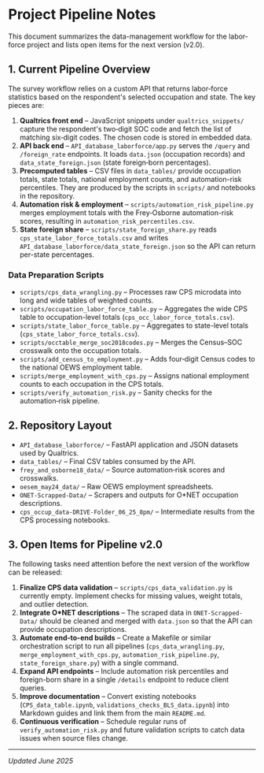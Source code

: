 # Project Pipeline Notes

This document summarizes the data-management workflow for the labor-force project and lists open items for the next version (v2.0).

## 1. Current Pipeline Overview

The survey workflow relies on a custom API that returns labor‑force statistics based on the respondent's selected occupation and state. The key pieces are:

1. **Qualtrics front end** – JavaScript snippets under `qualtrics_snippets/` capture the respondent's two‑digit SOC code and fetch the list of matching six‑digit codes. The chosen code is stored in embedded data.
2. **API back end** – `API_database_laborforce/app.py` serves the `/query` and `/foreign_rate` endpoints. It loads `data.json` (occupation records) and `data_state_foreign.json` (state foreign‑born percentages).
3. **Precomputed tables** – CSV files in `data_tables/` provide occupation totals, state totals, national employment counts, and automation-risk percentiles. They are produced by the scripts in `scripts/` and notebooks in the repository.
4. **Automation risk & employment** – `scripts/automation_risk_pipeline.py` merges employment totals with the Frey‑Osborne automation-risk scores, resulting in `automation_risk_percentiles.csv`.
5. **State foreign share** – `scripts/state_foreign_share.py` reads `cps_state_labor_force_totals.csv` and writes `API_database_laborforce/data_state_foreign.json` so the API can return per-state percentages.

### Data Preparation Scripts

- `scripts/cps_data_wrangling.py` – Processes raw CPS microdata into long and wide tables of weighted counts.
- `scripts/occupation_labor_force_table.py` – Aggregates the wide CPS table to occupation-level totals (`cps_occ_labor_force_totals.csv`).
- `scripts/state_labor_force_table.py` – Aggregates to state-level totals (`cps_state_labor_force_totals.csv`).
- `scripts/occtable_merge_soc2018codes.py` – Merges the Census–SOC crosswalk onto the occupation totals.
- `scripts/add_census_to_employment.py` – Adds four‑digit Census codes to the national OEWS employment table.
- `scripts/merge_employment_with_cps.py` – Assigns national employment counts to each occupation in the CPS totals.
- `scripts/verify_automation_risk.py` – Sanity checks for the automation‑risk pipeline.

## 2. Repository Layout

- `API_database_laborforce/` – FastAPI application and JSON datasets used by Qualtrics.
- `data_tables/` – Final CSV tables consumed by the API.
- `frey_and_osborne18_data/` – Source automation‑risk scores and crosswalks.
- `oesem_may24_data/` – Raw OEWS employment spreadsheets.
- `ONET-Scrapped-Data/` – Scrapers and outputs for O*NET occupation descriptions.
- `cps_occup_data-DRIVE-Folder_06_25_8pm/` – Intermediate results from the CPS processing notebooks.

## 3. Open Items for Pipeline v2.0

The following tasks need attention before the next version of the workflow can be released:

1. **Finalize CPS data validation** – `scripts/cps_data_validation.py` is currently empty. Implement checks for missing values, weight totals, and outlier detection.
2. **Integrate O*NET descriptions** – The scraped data in `ONET-Scrapped-Data/` should be cleaned and merged with `data.json` so that the API can provide occupation descriptions.
3. **Automate end-to-end builds** – Create a Makefile or similar orchestration script to run all pipelines (`cps_data_wrangling.py`, `merge_employment_with_cps.py`, `automation_risk_pipeline.py`, `state_foreign_share.py`) with a single command.
4. **Expand API endpoints** – Include automation risk percentiles and foreign-born share in a single `/details` endpoint to reduce client queries.
5. **Improve documentation** – Convert existing notebooks (`CPS_data_table.ipynb`, `validations_checks_BLS_data.ipynb`) into Markdown guides and link them from the main `README.md`.
6. **Continuous verification** – Schedule regular runs of `verify_automation_risk.py` and future validation scripts to catch data issues when source files change.

---

*Updated June 2025*
